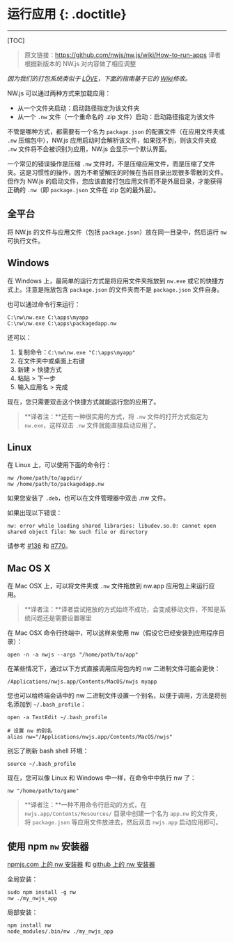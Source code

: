 # 运行应用 {: .doctitle}
---

[TOC]

> 原文链接：https://github.com/nwjs/nw.js/wiki/How-to-run-apps
> 译者根据新版本的 NW.js 对内容做了相应调整

_因为我们的打包系统类似于 [LÖVE](https://love2d.org)，下面的指南基于它的 [Wiki](https://love2d.org/wiki/Getting_Started)修改。_

NW.js 可以通过两种方式来加载应用：

* 从一个文件夹启动：启动路径指定为该文件夹
* 从一个 `.nw` 文件（一个重命名的 .zip 文件）启动：启动路径指定为该文件

不管是哪种方式，都需要有一个名为 `package.json` 的配置文件（在应用文件夹或 `.nw` 压缩包中），NW.js 应用启动时会解析该文件，如果找不到，则该文件夹或 `.nw` 文件将不会被识别为应用，NW.js 会显示一个默认界面。

一个常见的错误操作是压缩 `.nw` 文件时，不是压缩应用文件，而是压缩了文件夹。这是习惯性的操作，因为不希望解压的时候在当前目录出现很多零散的文件。但作为 NW.js 的启动文件，您应该直接打包应用文件而不是外层目录，才能获得正确的 `.nw`（即 `package.json` 文件在 zip 包的最外层）。

## 全平台

将 NW.js 的文件与应用文件（包括 `package.json`）放在同一目录中，然后运行 `​​nw` 可执行文件。

## Windows

在 Windows 上，最简单的运行方式是将应用文件夹拖放到 `nw.exe` 或它的快捷方式上。注意是拖放包含 `package.json` 的文件夹而不是 `package.json` 文件自身。

也可以通过命令行来运行：

    C:\nw\nw.exe C:\apps\myapp
    C:\nw\nw.exe C:\apps\packagedapp.nw

还可以：

1. 复制命令：`C:\nw\nw.exe "C:\apps\myapp"`
2. 在文件夹中或桌面上右键
3. 新建 > 快捷方式
4. 粘贴 > 下一步
5. 输入应用名 > 完成

现在，您只需要双击这个快捷方式就能运行您的应用了。

> **译者注：**还有一种很实用的方式，将 `.nw` 文件的打开方式指定为 `nw.exe`，这样双击 `.nw` 文件就能直接启动应用了。

## Linux

在 Linux 上，可以使用下面的命令行：

    nw /home/path/to/appdir/
    nw /home/path/to/packagedapp.nw

如果您安装了 `.deb`，也可以在文件管理器中双击 .nw 文件。

如果出现以下错误：

    nw: error while loading shared libraries: libudev.so.0: cannot open shared object file: No such file or directory

请参考 [#136](https://github.com/nwjs/nw.js/issues/136) 和 [#770](https://github.com/nwjs/nw.js/issues/770)。

## Mac OS X

在 Mac OSX 上，可以将文件夹或 `.nw` 文件拖放到 nw.app 应用包上来运行应用。

> **译者注：**译者尝试拖放的方式始终不成功，会变成移动文件，不知是系统问题还是需要设置哪里

在 Mac OSX 命令行终端中，可以这样来使用 nw（假设它已经安装到应用程序目录）：

    open -n -a nwjs --args "/home/path/to/app"

在某些情况下，通过以下方式直接调用应用包内的 nw 二进制文件可能会更快：

    /Applications/nwjs.app/Contents/MacOS/nwjs myapp

您也可以给终端会话中的 nw 二进制文件设置一个别名，以便于调用，方法是将别名添加到 `~/.bash_profile`：

    open -a TextEdit ~/.bash_profile
    
    # 设置 nw 的别名
    alias nw="/Applications/nwjs.app/Contents/MacOS/nwjs"

别忘了刷新 bash shell 环境：

    source ~/.bash_profile

现在，您可以像 Linux 和 Windows 中一样，在命令中中执行 nw 了：

    nw "/home/path/to/game"

> **译者注：**一种不用命令行启动的方式，在 `nwjs.app/Contents/Resources/` 目录中创建一个名为 `app.nw` 的文件夹，将 `package.json` 等应用文件放进去，然后双击 `nwjs.app` 启动应用即可。

## 使用 npm `nw` 安装器

[npmjs.com 上的 nw 安装器](https://www.npmjs.com/package/nw) 和 [github 上的 nw 安装器](https://github.com/nwjs/npm-installer)

全局安装：
```
sudo npm install -g nw
nw ./my_nwjs_app
```

局部安装：
```
npm install nw
node_modules/.bin/nw ./my_nwjs_app
```
